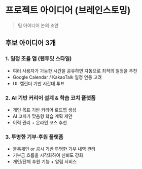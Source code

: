 # 프로젝트 아이디어 (브레인스토밍)
> 팀 아이디어 논의 초안

## 후보 아이디어 3개

### 1. 일정 조율 앱 (웬투밋 스타일)
- 여러 사용자가 가능한 시간을 공유하면 자동으로 최적의 일정을 추천
- Google Calendar / KakaoTalk 일정 연동 고려
- UI: 캘린더 기반 시간대 투표

### 2. AI 기반 커리어 설계 & 학습 코치 플랫폼
- 개인 목표 기반 커리어 로드맵 생성
- AI 코치가 맞춤형 학습 계획 제안
- 이력 관리 + 온라인 코스 추천

### 3. 투명한 기부·후원 플랫폼
- 블록체인 or 공시 기반 투명한 기부 내역 관리
- 기부금 흐름을 시각화하여 신뢰도 강화
- 개인/단체 후원 기능 + 알림 서비스

